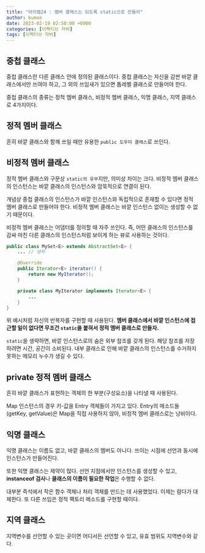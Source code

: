 ```yaml
---
title: "아이템24 : 멤버 클래스는 되도록 static으로 만들라"
author: bumoo
date: 2023-02-19 02:50:00 +0900
categories: [이펙티브 자바]
tags: [이펙티브 자바]
---
```


## 중첩 클래스

중첩 클래스란 다른 클래스 안에 정의된 클래스이다. 중첩 클래스는 자신을 감싼 바깥 클래스에서만 쓰여야 하고, 그 외의 쓰임새가 있으면 톱레벨 클래스로 만들어야 한다.

중첩 클래스의 종류는 정적 멤버 클래스, 비정적 멤버 클래스, 익명 클래스, 지역 클래스로 4가지이다.

## 정적 멤버 클래스
흔히 바깥 클래스와 함께 쓰일 때만 유용한 `public 도우미 클래스`로 쓰인다.

## 비정적 멤버 클래스
정적 멤버 클래스와 구문상 `static의 유무`지만, 의미상 차이는 크다.
비정적 멤버 클래스의 인스턴스는 바깥 클래스의 인스턴스와 암묵적으로 연결이 된다.

개념상 중첩 클래스의 인스턴스가 바깥 인스턴스와 독립적으로 존재할 수 있다면 정적 멤버 클래스로 만들어야 한다.
비정적 멤버 클래스는 바깥 인스턴스 없이는 생성할 수 없기 때문이다. 

비정적 멤버 클래스는 어댑터를 정의할 때 자주 쓰인다. 즉, 어떤 클래스의 인스턴스를 감싸 마친 다른 클래스의 인스턴스처럼 보이게 하는 뷰로 사용하는 것이다.

```java
public class MySet<E> extends AbstractSet<E> {
    ... // 생략

    @Override
    public Iterator<E> iterator() {
        return new MyIterator();
    }

    private class MyIterator implements Iterator<E> {
        ...
    }
}
```

위 예시처럼 자신의 반복자를 구현할 때 사용된다.
**멤버 클래스에서 바깥 인스턴스에 접근할 일이 없다면 무조건 `static`을 붙혀서 정적 멤버 클래스로 만들자.**

`static`을 생략하면, 바깥 인스턴스로의 숨은 외부 참조를 갖게 된다. 해당 참조를 저장하려면 시간, 공간이 소비된다.
내부 클래스로 인해 바깥 클래스의 인스턴스를 수거하지 못하는 메모리 누수가 생길 수 있다.

## private 정적 멤버 클래스
흔히 바깥 클래스가 표현하는 객체의 한 부분(구성요소)을 나타낼 때 사용된다.

Map 인스턴스의 경우 키-값을 Entry 객체들이 가지고 있다. Entry의 메소드들(getKey, getValue)은 Map을 직접 사용하지 않아, 비정적 멤버 클래스로는 낭비이다.

## 익명 클래스
익명 클래스는 이름도 없고, 바깥 클래스의 멤버도 아니다. 쓰이는 시점에 선언과 동시에 인스턴스가 만들어진다.

또한 익명 클래스는 제약이 많다. 선언 지점에서만 인스턴스를 생성할 수 있고, **instanceof 검사**나 **클래스의 이름이 필요한 작업**은 수행할 수 없다.

대부분 즉석에서 작은 함수 객체나 처리 객체를 만드는 데 사용했었다. 이제는 람다가 대체한다. 또 다른 쓰임은 정적 팩토리 메소드를 구현할 때이다.

## 지역 클래스
지역변수를 선언할 수 있는 곳이면 어디서든 선언할 수 있고, 유효 범위도 지역변수와 같다.